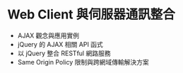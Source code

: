 # Web Client 與伺服器通訊整合 
  - AJAX 觀念與應用實例 
  - jQuery 的 AJAX 相關 API 函式 
  - 以 jQuery 整合 RESTful 網路服務 
  - Same Origin Policy 限制與跨網域傳輸解決方案